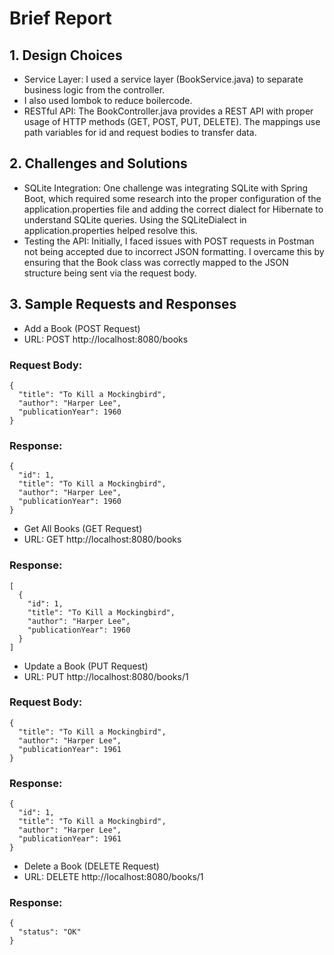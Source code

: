 # Brief Report
## 1. Design Choices
- Service Layer: I used a service layer (BookService.java) to separate business logic from the controller.
- I also used lombok to reduce boilercode.
- RESTful API: The BookController.java provides a REST API with proper usage of HTTP methods (GET, POST, PUT, DELETE). The mappings use path variables for id and request bodies to transfer data.
## 2. Challenges and Solutions
- SQLite Integration: One challenge was integrating SQLite with Spring Boot, which required some research into the proper configuration of the application.properties file and adding the correct dialect for Hibernate to understand SQLite queries. Using the SQLiteDialect in application.properties helped resolve this.
- Testing the API: Initially, I faced issues with POST requests in Postman not being accepted due to incorrect JSON formatting. I overcame this by ensuring that the Book class was correctly mapped to the JSON structure being sent via the request body.
## 3. Sample Requests and Responses
- Add a Book (POST Request)
- URL: POST http://localhost:8080/books

### Request Body:
```
{
  "title": "To Kill a Mockingbird",
  "author": "Harper Lee",
  "publicationYear": 1960
}
```
### Response:

```
{
  "id": 1,
  "title": "To Kill a Mockingbird",
  "author": "Harper Lee",
  "publicationYear": 1960
}
```
- Get All Books (GET Request)
- URL: GET http://localhost:8080/books

### Response:

```
[
  {
    "id": 1,
    "title": "To Kill a Mockingbird",
    "author": "Harper Lee",
    "publicationYear": 1960
  }
]
```
- Update a Book (PUT Request)
- URL: PUT http://localhost:8080/books/1

### Request Body:

```
{
  "title": "To Kill a Mockingbird",
  "author": "Harper Lee",
  "publicationYear": 1961
}
```
### Response:

```
{
  "id": 1,
  "title": "To Kill a Mockingbird",
  "author": "Harper Lee",
  "publicationYear": 1961
}
```
- Delete a Book (DELETE Request)
- URL: DELETE http://localhost:8080/books/1

### Response:

```
{
  "status": "OK"
}
```